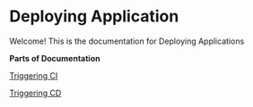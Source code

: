 # Deploying Application

Welcome! This is the documentation for Deploying Applications

**Parts of Documentation**

[Triggering CI](triggering-ci.md)   


[Triggering CD](triggering-cd.md)

